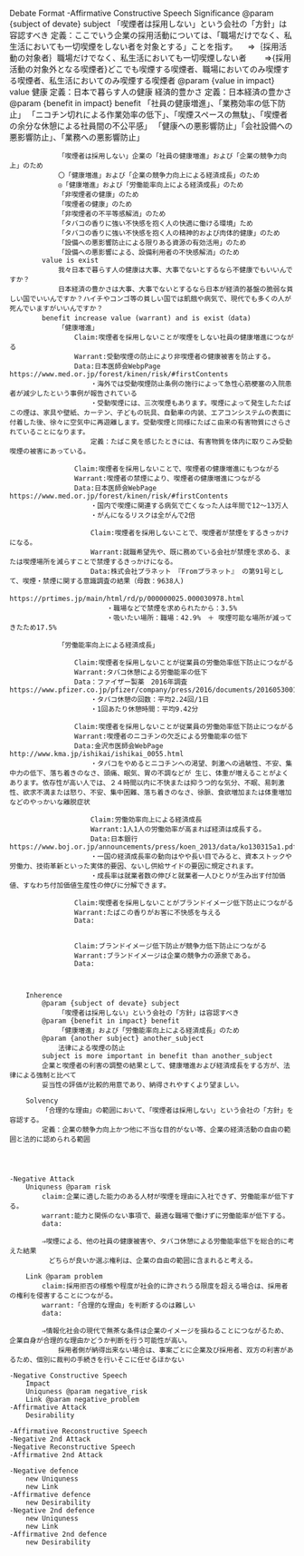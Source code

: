 Debate Format
    -Affirmative Constructive Speech
        Significance
            @param {subject of devate} subject
                「喫煙者は採用しない」という会社の「方針」は容認すべき
                定義：ここでいう企業の採用活動については、「職場だけでなく、私生活においても一切喫煙をしない者を対象とする」ことを指す。
                    　⇒｛採用活動の対象者｝職場だけでなく、私生活においても一切喫煙しない者
                    　　⇒{採用活動の対象外となる喫煙者}どこでも喫煙する喫煙者、職場においてのみ喫煙する喫煙者、私生活においてのみ喫煙する喫煙者
            @param {value in impact} value
                健康
                    定義：日本で暮らす人の健康
                経済的豊かさ
                    定義：日本経済の豊かさ
            @param {benefit in impact} benefit
                「社員の健康増進」、「業務効率の低下防止」
                「ニコチン切れによる作業効率の低下」、「喫煙スペースの無駄」、「喫煙者の余分な休憩による社員間の不公平感」
                「健康への悪影響防止」「会社設備への悪影響防止」、「業務への悪影響防止」

                「喫煙者は採用しない」企業の「社員の健康増進」および「企業の競争力向上」のため
                〇「健康増進」および「企業の競争力向上による経済成長」のため
                ◎「健康増進」および「労働能率向上による経済成長」のため
                「非喫煙者の健康」のため
                「喫煙者の健康」のため
                「非喫煙者の不平等感解消」のため
                「タバコの香りに強い不快感を抱く人の快適に働ける環境」ため
                「タバコの香りに強い不快感を抱く人の精神的および肉体的健康」のため
                「設備への悪影響防止による限りある資源の有効活用」のため
                「設備への悪影響による、設備利用者の不快感解消」のため
            value is exist
                我々日本で暮らす人の健康は大事、大事でないとするなら不健康でもいいんですか？
                日本経済の豊かさは大事、大事でないとするなら日本が経済的基盤の脆弱な貧しい国でいいんですか？ハイチやコンゴ等の貧しい国では飢餓や病気で、現代でも多くの人が死んでいますがいいんですか？
            benefit increase value (warrant) and is exist（data) 
                「健康増進」
                    Claim:喫煙者を採用しないことが喫煙をしない社員の健康増進につながる
                    Warrant:受動喫煙の防止により非喫煙者の健康被害を防止する。
                    Data:日本医師会WebpPage https://www.med.or.jp/forest/kinen/risk/#firstContents
                        ・海外では受動喫煙防止条例の施行によって急性心筋梗塞の入院患者が減少したという事例が報告されている
                        ・受動喫煙には、三次喫煙もあります。喫煙によって発生したたばこの煙は、家具や壁紙、カーテン、子どもの玩具、自動車の内装、エアコンシステムの表面に付着した後、徐々に空気中に再遊離します。受動喫煙と同様にたばこ由来の有害物質にさらされていることになります。
                        定義：たばこ臭を感じたときには、有害物質を体内に取りこみ受動喫煙の被害にあっている。
                    
                    Claim:喫煙者を採用しないことで、喫煙者の健康増進にもつながる
                    Warrant:喫煙者の禁煙により、喫煙者の健康増進につながる
                    Data:日本医師会WebPage https://www.med.or.jp/forest/kinen/risk/#firstContents
                        ・国内で喫煙に関連する病気で亡くなった人は年間で12～13万人
                        ・がんになるリスクは全がんで2倍

                        Claim:喫煙者を採用しないことで、喫煙者が禁煙をするきっかけになる。
                        Warrant:就職希望先や、既に務めている会社が禁煙を求める、または喫煙場所を減らすことで禁煙するきっかけになる。
                        Data:株式会社プラネット　『Fromプラネット』 の第91号として、喫煙・禁煙に関する意識調査の結果（母数：9638人)
                        　https://prtimes.jp/main/html/rd/p/000000025.000030978.html
                            ・職場などで禁煙を求められたから：3.5%
                            ・吸いたい場所：職場：42.9%　＋ 喫煙可能な場所が減ってきたため17.5%
                
                「労働能率向上による経済成長」
                    
                    Claim:喫煙者を採用しないことが従業員の労働効率低下防止につながる
                    Warrant:タバコ休憩による労働能率の低下
                    Data：ファイザー製薬　2016年調査 https://www.pfizer.co.jp/pfizer/company/press/2016/documents/2016053001.pdf
                        ・タバコ休憩の回数：平均2.24回/1日
                        ・1回あたり休憩時間：平均9.42分
                    
                    Claim:喫煙者を採用しないことが従業員の労働効率低下防止につながる
                    Warrant:喫煙者のニコチンの欠乏による労働能率の低下
                    Data:金沢市医師会WebPage http://www.kma.jp/ishikai/ishikai_0055.html
                        ・タバコをやめるとニコチンへの渇望、刺激への過敏性、不安、集中力の低下、落ち着きのなさ、頭痛、眠気、胃の不調などが 生じ、体重が増えることがよくあります。依存性が高い人では、２４時間以内に不快または抑うつ的な気分、不眠、易刺激性、欲求不満または怒り、不安、集中困難、落ち着きのなさ、徐脈、食欲増加または体重増加などのやっかいな離脱症状

                        Claim:労働効率向上による経済成長
                        Warrant:1人1人の労働効率が高まれば経済は成長する。
                        Data:日本銀行 https://www.boj.or.jp/announcements/press/koen_2013/data/ko130315a1.pdf
                        ・一国の経済成長率の動向はやや長い目でみると、資本ストックや労働力、技術革新といった実体的要因、ないし供給サイドの要因に規定されます。
                        ・成長率は就業者数の伸びと就業者一人ひとりが生み出す付加価値、すなわち付加価値生産性の伸びに分解できます。
                    
                    Claim:喫煙者を採用しないことがブランドイメージ低下防止につながる
                    Warrant:たばこの香りがお客に不快感を与える
                    Data:
                    
                    
                    Claim:ブランドイメージ低下防止が競争力低下防止につながる
                    Warrant:ブランドイメージは企業の競争力の源泉である。
                    Data:



        Inherence
            @param {subject of devate} subject
                「喫煙者は採用しない」という会社の「方針」は容認すべき
            @param {benefit in impact} benefit
                「健康増進」および「労働能率向上による経済成長」のため
            @param {another subject} another_subject
                法律による喫煙の防止
            subject is more important in benefit than another_subject
            企業と喫煙者の利害の調整の結果として、健康増進および経済成長をする方が、法律による強制と比べて
            妥当性の評価が比較的用意であり、納得されやすくより望ましい。

        Solvency
            「合理的な理由」の範囲において、「喫煙者は採用しない」という会社の「方針」を容認する。
            定義：企業の競争力向上かつ他に不当な目的がない等、企業の経済活動の自由の範囲と法的に認められる範囲




    -Negative Attack
        Uniquness @param risk
            claim:企業に適した能力のある人材が喫煙を理由に入社できず、労働能率が低下する。
            warrant:能力と関係のない事項で、最適な職場で働けずに労働能率が低下する。
            data:

            ⇒喫煙による、他の社員の健康被害や、タバコ休憩による労働能率低下を総合的に考えた結果
            　どちらが良いか選ぶ権利は、企業の自由の範囲に含まれると考える。

        Link @param problem
            claim:採用拒否の様態や程度が社会的に許されうる限度を超える場合は、採用者の権利を侵害することにつながる。
            warrant:「合理的な理由」を判断するのは難しい
            data:

            ⇒情報化社会の現代で無茶な条件は企業のイメージを損ねることにつながるため、企業自身が合理的な理由かどうか判断を行う可能性が高い。
                採用者側が納得出来ない場合は、事案ごとに企業及び採用者、双方の利害があるため、個別に裁判の手続きを行いそこに任せるほかない

    -Negative Constructive Speech
        Impact
        Uniquness @param negative_risk
        Link @param negative_problem
    -Affirmative Attack
        Desirability

    -Affirmative Reconstructive Speech
    -Negative 2nd Attack
    -Negative Reconstructive Speech
    -Affirmative 2nd Attack

    -Negative defence
        new Uniquness
        new Link
    -Affirmative defence
        new Desirability
    -Negative 2nd defence
        new Uniquness
        new Link
    -Affirmative 2nd defence
        new Desirability